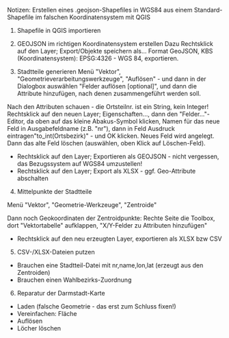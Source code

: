 Notizen: Erstellen eines .geojson-Shapefiles in WGS84 aus einem Standard-Shapefile im falschen Koordinatensystem mit QGIS

1. Shapefile in QGIS importieren 

2. GEOJSON im richtigen Koordinatensystem erstellen
Dazu Rechtsklick auf den Layer; Export/Objekte speichern als... Format GeoJSON, KBS (Koordinatensystem): EPSG:4326 - WGS 84, exportieren.

3. Stadtteile generieren
Menü "Vektor", "Geometrieverarbeitungswerkzeuge", "Auflösen" - und dann in der Dialogbox auswählen "Felder auflösen [optional]", und dann die Attribute hinzufügen, nach denen zusammengeführt werden soll. 

Nach den Attributen schauen - die Ortsteilnr. ist ein String, kein Integer! Rechtsklick auf den neuen Layer; Eigenschaften..., dann den "Felder..."-Editor, da oben auf das kleine Abakus-Symbol klicken, Namen für das neue Feld in Ausgabefeldname (z.B. "nr"), dann in Feld Ausdruck eintragen"to_int(Ortsbezirk)" - und OK klicken. Neues Feld wird angelegt. Dann das alte Feld löschen (auswählen, oben Klick auf Löschen-Feld).

- Rechtsklick auf den Layer; Exportieren als GEOJSON - nicht vergessen, das Bezugssystem auf WGS84 umzustellen!
- Rechtsklick auf den Layer; Export als XLSX - ggf. Geo-Attribute abschalten

4. Mittelpunkte der Stadtteile

Menü "Vektor", "Geometrie-Werkzeuge", "Zentroide"

Dann noch Geokoordinaten der Zentroidpunkte: Rechte Seite die Toolbox, dort "Vektortabelle" aufklappen, "X/Y-Felder zu Attributen hinzufügen"

- Rechtsklick auf den neu erzeugten Layer, exportieren als XLSX bzw CSV

5. CSV-/XLSX-Dateien putzen

- Brauchen eine Stadtteil-Datei mit nr,name,lon,lat (erzeugt aus den Zentroiden)
- Brauchen einen Wahlbezirks-Zuordnung


6. Reparatur der Darmstadt-Karte

- Laden (falsche Geometrie - das erst zum Schluss fixen!)
- Vereinfachen: Fläche
- Auflösen
- Löcher löschen
